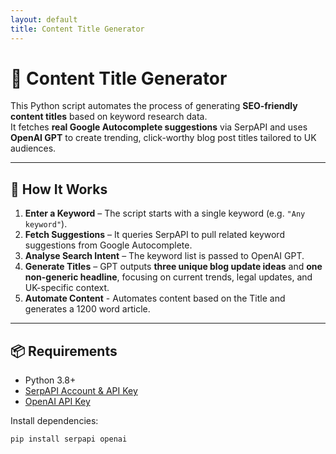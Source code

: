 ```yaml
---
layout: default
title: Content Title Generator
---
```


# 📝 Content Title Generator

This Python script automates the process of generating **SEO-friendly content titles** based on keyword research data.  
It fetches **real Google Autocomplete suggestions** via SerpAPI and uses **OpenAI GPT** to create trending, click-worthy blog post titles tailored to UK audiences.

---

## 🚀 How It Works
1. **Enter a Keyword** – The script starts with a single keyword (e.g. `"Any keyword"`).
2. **Fetch Suggestions** – It queries SerpAPI to pull related keyword suggestions from Google Autocomplete.
3. **Analyse Search Intent** – The keyword list is passed to OpenAI GPT.
4. **Generate Titles** – GPT outputs **three unique blog update ideas** and **one non-generic headline**, focusing on current trends, legal updates, and UK-specific context.
5. **Automate Content** - Automates content based on the Title and generates a 1200 word article.

---

## 📦 Requirements
- Python 3.8+
- [SerpAPI Account & API Key](https://serpapi.com/)
- [OpenAI API Key](https://platform.openai.com/)

Install dependencies:
```bash
pip install serpapi openai
